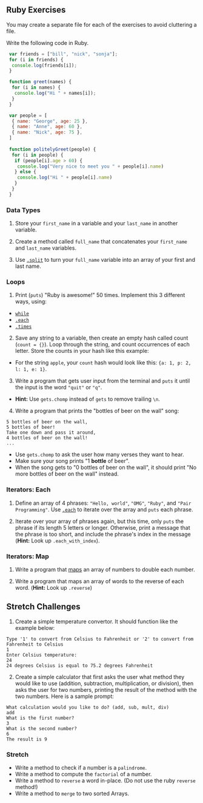 ## Ruby Exercises

You may create a separate file for each of the exercises to avoid cluttering a file.

Write the following code in Ruby.

```js
 var friends = ["bill", "nick", "sonja"];
 for (i in friends) {
  console.log(friends[i]);
 }
```

```js
 function greet(names) {
  for (i in names) {
   console.log("Hi " + names[i]);
  }
 }
```

```js
 var people = [
  { name: "George", age: 25 },
  { name: "Anne", age: 60 },
  { name: "Nick", age: 75 },
 ]
 
 function politelyGreet(people) {
  for (i in people) {
   if (people[i].age > 60) {
    console.log("Very nice to meet you " + people[i].name)
   } else {
    console.log("Hi " + people[i].name)
   }
  }
 }
```

### Data Types

1. Store your `first_name` in a variable and your `last_name` in another variable.

2. Create a method called `full_name` that concatenates your `first_name` and `last_name` variables.

3. Use [`.split`](http://ruby-doc.org/core-2.2.0/String.html#method-i-split) to turn your `full_name` variable into an array of your first and last name.

### Loops

1. Print (`puts`) "Ruby is awesome!" 50 times. Implement this 3 different ways, using:
  * <a href="http://www.tutorialspoint.com/ruby/ruby_loops.htm" target="_blank">`while`</a>
  * <a href="http://ruby-doc.org/core-2.2.0/Array.html#method-i-each">`.each`</a>
  * <a href="http://ruby-doc.org/core-2.0.0/Integer.html#method-i-times" target="_blank">`.times`</a>

2. Save any string to a variable, then create an empty hash called count (`count = {}`). Loop through the string, and count occurrences of each letter. Store the counts in your hash like this example:
  * For the string `apple`, your `count` hash would look like this: `{a: 1, p: 2, l: 1, e: 1}`.

3. Write a program that gets user input from the terminal and `puts` it until the input is the word `"quit"` or `"q"`.
  * **Hint:** Use `gets.chomp` instead of `gets` to remove trailing `\n`.

4. Write a program that prints the "bottles of beer on the wall" song:

  ```
  5 bottles of beer on the wall,
  5 bottles of beer!
  Take one down and pass it around,
  4 bottles of beer on the wall!
  ...
  ```

  * Use `gets.chomp` to ask the user how many verses they want to hear.
  * Make sure your song prints "1 **bottle** of beer".
  * When the song gets to "0 bottles of beer on the wall", it should print "No more bottles of beer on the wall" instead.

### Iterators: Each

1. Define an array of 4 phrases: `"Hello, world"`, `"OMG"`, `"Ruby"`, and `"Pair Programming"`. Use <a href="http://www.tutorialspoint.com/ruby/ruby_iterators.htm" target="_blank">`.each`</a> to iterate over the array and `puts` each phrase.

2. Iterate over your array of phrases again, but this time, only `puts` the phrase if its length 5 letters or longer. Otherwise, print a message that the phrase is too short, and include the phrase's index in the message (**Hint:** Look up `.each_with_index`).

### Iterators: Map

1. Write a program that <a href="http://ruby-doc.org/core-2.2.0/Array.html#method-i-map" target="_blank">maps</a> an array of numbers to double each number.

2. Write a program that maps an array of words to the reverse of each word. (**Hint:** Look up `.reverse`)

## Stretch Challenges

1. Create a simple temperature convertor. It should function like the example below:

  ```
  Type '1' to convert from Celsius to Fahrenheit or '2' to convert from Fahrenheit to Celsius
  1
  Enter Celsius temperature:
  24
  24 degrees Celsius is equal to 75.2 degrees Fahrenheit
  ```

2. Create a simple calculator that first asks the user what method they would like to use (addition, subtraction, multiplication, or division), then asks the user for two numbers, printing the result of the method with the two numbers. Here is a sample prompt:

  ```
  What calculation would you like to do? (add, sub, mult, div)
  add
  What is the first number?
  3
  What is the second number?
  6
  The result is 9
  ```

### Stretch

* Write a method to check if a number is a `palindrome`.
* Write a method to compute the `factorial` of a number.
* Write a method to `reverse` a word in-place. (Do not use the ruby `reverse` method!)
* Write a method to `merge` to two sorted Arrays.
